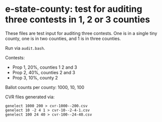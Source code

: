 # e-state-county: test for auditing three contests in 1, 2 or 3 counties

These files are test input for auditing three contests. One is in a single tiny county, one is in two counties, and 1 is in three counties.

Run via `audit.bash`.

Contests:

 * Prop 1, 20%, counties 1 2 and 3
 * Prop 2, 40%, counties 2 and 3
 * Prop 3, 10%, county 2

Ballot counts per county: 1000, 10, 100

CVR files generated via:

    genelect 1000 200 > cvr-1000--200.csv
    genelect 10 -2 4 1 > cvr-10--2-4-1.csv
    genelect 100 24 40 > cvr-100--24-40.csv
